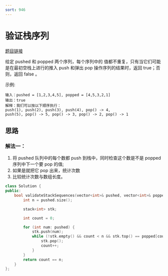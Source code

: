 ```yaml
---
sort: 946
---
```

# 验证栈序列

[题目链接](https://leetcode-cn.com/problems/validate-stack-sequences/)

给定 pushed 和 popped 两个序列，每个序列中的 值都不重复，只有当它们可能是在最初空栈上进行的推入 push 和弹出 pop 操作序列的结果时，返回 true；否则，返回 false 。



示例:

```
输入：pushed = [1,2,3,4,5], popped = [4,5,3,2,1]
输出：true
解释：我们可以按以下顺序执行：
push(1), push(2), push(3), push(4), pop() -> 4,
push(5), pop() -> 5, pop() -> 3, pop() -> 2, pop() -> 1

```


## 思路

### 解法一：

1. 将 pushed 队列中的每个数都 push 到栈中，同时检查这个数是不是 popped 序列中下一个要 pop 的值;
2. 如果是就把它 pop 出来，统计次数
3. 比较统计次数与数组长度。



```c++
class Solution {
public:
    bool validateStackSequences(vector<int>& pushed, vector<int>& popped) {
        int n = pushed.size();

        stack<int> stk;

        int count = 0;

        for (int num: pushed) {
            stk.push(num);
            while (!stk.empty() && count < n && stk.top() == popped[count]) {
                stk.pop();
                count++;
            }
        }
        return count == n;
    }
};
```

